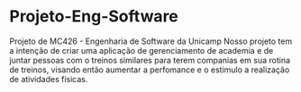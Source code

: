 # Projeto-Eng-Software
Projeto de MC426 - Engenharia de Software da Unicamp Nosso projeto tem a intenção de criar uma aplicação de gerenciamento de academia e de juntar pessoas com o treinos similares para terem companias em sua rotina de treinos, visando então aumentar a perfomance e o estimulo a realização de atividades físicas.
